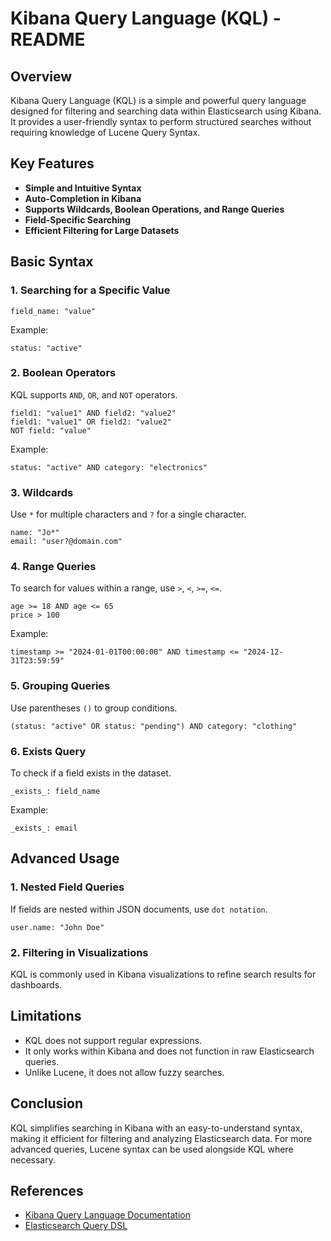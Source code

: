 # Kibana Query Language (KQL) - README

## Overview
Kibana Query Language (KQL) is a simple and powerful query language designed for filtering and searching data within Elasticsearch using Kibana. It provides a user-friendly syntax to perform structured searches without requiring knowledge of Lucene Query Syntax.

## Key Features
- **Simple and Intuitive Syntax**
- **Auto-Completion in Kibana**
- **Supports Wildcards, Boolean Operations, and Range Queries**
- **Field-Specific Searching**
- **Efficient Filtering for Large Datasets**

## Basic Syntax

### 1. Searching for a Specific Value
```kql
field_name: "value"
```
Example:
```kql
status: "active"
```

### 2. Boolean Operators
KQL supports `AND`, `OR`, and `NOT` operators.
```kql
field1: "value1" AND field2: "value2"
field1: "value1" OR field2: "value2"
NOT field: "value"
```
Example:
```kql
status: "active" AND category: "electronics"
```

### 3. Wildcards
Use `*` for multiple characters and `?` for a single character.
```kql
name: "Jo*"
email: "user?@domain.com"
```

### 4. Range Queries
To search for values within a range, use `>`, `<`, `>=`, `<=`.
```kql
age >= 18 AND age <= 65
price > 100
```
Example:
```kql
timestamp >= "2024-01-01T00:00:00" AND timestamp <= "2024-12-31T23:59:59"
```

### 5. Grouping Queries
Use parentheses `()` to group conditions.
```kql
(status: "active" OR status: "pending") AND category: "clothing"
```

### 6. Exists Query
To check if a field exists in the dataset.
```kql
_exists_: field_name
```
Example:
```kql
_exists_: email
```

## Advanced Usage

### 1. Nested Field Queries
If fields are nested within JSON documents, use `dot notation`.
```kql
user.name: "John Doe"
```

### 2. Filtering in Visualizations
KQL is commonly used in Kibana visualizations to refine search results for dashboards.

## Limitations
- KQL does not support regular expressions.
- It only works within Kibana and does not function in raw Elasticsearch queries.
- Unlike Lucene, it does not allow fuzzy searches.

## Conclusion
KQL simplifies searching in Kibana with an easy-to-understand syntax, making it efficient for filtering and analyzing Elasticsearch data. For more advanced queries, Lucene syntax can be used alongside KQL where necessary.

## References
- [Kibana Query Language Documentation](https://www.elastic.co/guide/en/kibana/current/kuery-query.html)
- [Elasticsearch Query DSL](https://www.elastic.co/guide/en/elasticsearch/reference/current/query-dsl.html)

